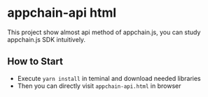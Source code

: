 # appchain-api html

This project show almost api method of appchain.js, you can study appchain.js SDK intuitively.

## How to Start

* Execute `yarn install` in teminal and download needed libraries
* Then you can directly visit `appchain-api.html` in browser
